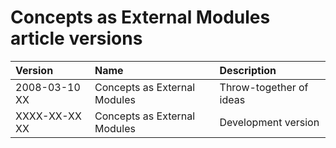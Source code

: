 ﻿Concepts as External Modules article versions
============================================

|**Version**|**Name**|**Description**|
| :- | :- | :- |
|2008-03-10 XX  |Concepts as External Modules|Throw-together of ideas|
|XXXX-XX-XX XX|Concepts as External Modules|Development version|

